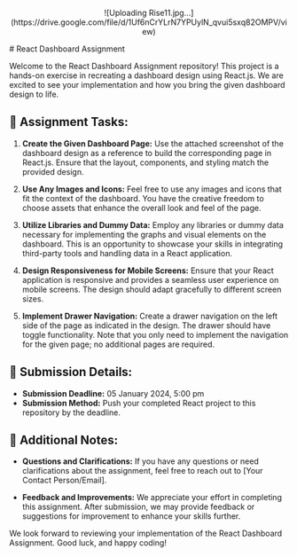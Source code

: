 <!-- Header Section -->
<p align="center">
  <!-- Replace with your logo or image URL -->
  ![Uploading Rise11.jpg…](https://drive.google.com/file/d/1Uf6nCrYLrN7YPUylN_qvui5sxq82OMPV/view)
</p>
# React Dashboard Assignment

Welcome to the React Dashboard Assignment repository! This project is a hands-on exercise in recreating a dashboard design using React.js. We are excited to see your implementation and how you bring the given dashboard design to life.

## 🚀 Assignment Tasks:

1. **Create the Given Dashboard Page:**
   Use the attached screenshot of the dashboard design as a reference to build the corresponding page in React.js. Ensure that the layout, components, and styling match the provided design.

2. **Use Any Images and Icons:**
   Feel free to use any images and icons that fit the context of the dashboard. You have the creative freedom to choose assets that enhance the overall look and feel of the page.

3. **Utilize Libraries and Dummy Data:**
   Employ any libraries or dummy data necessary for implementing the graphs and visual elements on the dashboard. This is an opportunity to showcase your skills in integrating third-party tools and handling data in a React application.

4. **Design Responsiveness for Mobile Screens:**
   Ensure that your React application is responsive and provides a seamless user experience on mobile screens. The design should adapt gracefully to different screen sizes.

5. **Implement Drawer Navigation:**
   Create a drawer navigation on the left side of the page as indicated in the design. The drawer should have toggle functionality. Note that you only need to implement the navigation for the given page; no additional pages are required.

## 📝 Submission Details:

- **Submission Deadline:** 05 January 2024, 5:00 pm
- **Submission Method:** Push your completed React project to this repository by the deadline.

## 📄 Additional Notes:

- **Questions and Clarifications:**
  If you have any questions or need clarifications about the assignment, feel free to reach out to [Your Contact Person/Email].

- **Feedback and Improvements:**
  We appreciate your effort in completing this assignment. After submission, we may provide feedback or suggestions for improvement to enhance your skills further.

We look forward to reviewing your implementation of the React Dashboard Assignment. Good luck, and happy coding!

<!-- Include any additional information or instructions as needed -->

